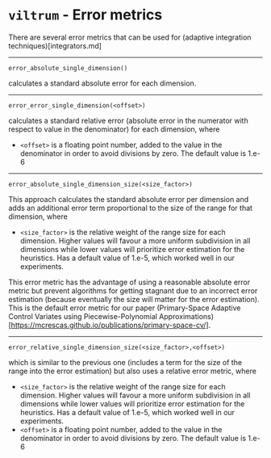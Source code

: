# `viltrum` - Error metrics

There are several error metrics that can be used for (adaptive integration techniques)[integrators.md]

----

```
error_absolute_single_dimension()
```

calculates a standard absolute error for each dimension. 

----

```
error_error_single_dimension(<offset>)
```

calculates a standard relative error (absolute error in the numerator with respect to value in the denominator) for each dimension, where
- `<offset>` is a floating point number, added to the value in the denominator in order to avoid divisions by zero. The default value is 1.e-6

----

```
error_absolute_single_dimension_size(<size_factor>)
```

This approach calculates the standard absolute error per dimension and adds an additional error term proportional to the size of the range for that dimension, where
- `<size_factor>` is the relative weight of the range size for each dimension. Higher values will favour a more uniform subdivision in all dimensions while lower values will prioritize error estimation for the heuristics. Has a default value of 1.e-5, which worked well in our experiments.

This error metric has the advantage of using a reasonable absolute error metric but prevent algorithms for getting stagnant due to an incorrect error estimation (because eventually the size will matter for the error estimation). This is the default error metric for our paper (Primary-Space Adaptive Control Variates using Piecewise-Polynomial Approximations)[https://mcrescas.github.io/publications/primary-space-cv/].

----

```
error_relative_single_dimension_size(<size_factor>,<offset>)
```

which is similar to the previous one (includes a term for the size of the range into the error estimation) but also uses a relative error metric, where
- `<size_factor>` is the relative weight of the range size for each dimension. Higher values will favour a more uniform subdivision in all dimensions while lower values will prioritize error estimation for the heuristics. Has a default value of 1.e-5, which worked well in our experiments.
- `<offset>` is a floating point number, added to the value in the denominator in order to avoid divisions by zero. The default value is 1.e-6

